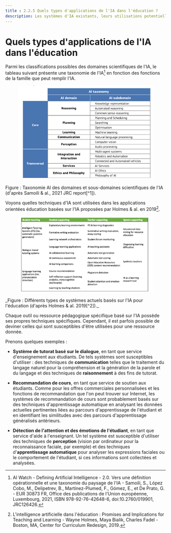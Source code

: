 ```yaml
---
title : 2.2.5 Quels types d'applications de l'IA dans l'éducation ?
description: Les systèmes d'IA existants, leurs utilisations potentielles ou existantes dans l'éducation.
---
```

# Quels types d'applications de l'IA dans l'éducation

Parmi les classifications possibles des domaines scientifiques de l'IA, le tableau suivant présente une taxonomie de l'IA[^1] en fonction des fonctions de la famille que peut remplir l'IA.
<figure>
  <img src="Images/AI-Taxonomy-Samoli-al-2021.png" alt="Image of AI Taxonomy"/>  
</figure>
Figure : Taxonomie AI des domaines et sous-domaines scientifiques de l'IA (d'après Samoili &amp; al., 2021 JRC report[^1]).

Voyons quelles techniques d'IA sont utilisées dans les applications orientées éducation basées sur l'IA proposées par Holmes &amp; al. en 2019[^2].
<figure>
  <img src="Images/AIED-Holmes-systems.png" alt="Image of AI-based education-oriented systems"/>
</figure>
_Figure : Différents types de systèmes actuels basés sur l'IA pour l'éducation (d'après Holmes &amp; al. 2019[^2])._

Chaque outil ou ressource pédagogique spécifique basé sur l'IA possède ses propres techniques spécifiques. Cependant, il est parfois possible de deviner celles qui sont susceptibles d'être utilisées pour une ressource donnée.

Prenons quelques exemples :

- **Système de tutorat basé sur le dialogue**, en tant que service d'enseignement aux étudiants.
De tels systèmes sont susceptibles d'utiliser : des techniques de **communication** telles que le traitement du langage naturel pour la compréhension et la génération de la parole et du langage et des techniques de **raisonnement** à des fins de tutorat.

- **Recommandation de cours**, en tant que service de soutien aux étudiants.
Comme pour les offres commerciales personnalisées et les fonctions de recommandation que l'on peut trouver sur Internet, les systèmes de recommandation de cours sont probablement basés sur des techniques d'apprentissage automatique en analysant les données actuelles pertinentes liées au parcours d'apprentissage de l'étudiant et en identifiant les similitudes avec des parcours d'apprentissage généralisés antérieurs.

- **Détection de l'attention et des émotions de l'étudiant**, en tant que service d'aide à l'enseignant.
Un tel système est susceptible d'utiliser des techniques de **perception** (vision par ordinateur pour la reconnaissance faciale, par exemple) et des techniques d'**apprentissage automatique** pour analyser les expressions faciales ou le comportement de l'étudiant, si ces informations sont collectées et analysées.


[^1]: AI Watch - Defining Artificial Intelligence - 2.0. Vers une définition opérationnelle et une taxonomie du paysage de l'IA - Samoili, S., López Cobo, M., Delipetrev, B., Martínez-Plumed, F., Gómez, E., et De Prato, G. - EUR 30873 FR, Office des publications de l'Union européenne, Luxembourg, 2021, ISBN 978-92-76-42648-6, doi:10.2760/019901, JRC126426.

[^2]: L'intelligence artificielle dans l'éducation : Promises and Implications for Teaching and Learning - Wayne Holmes, Maya Bialik, Charles Fadel - Boston, MA, Center for Curriculum Redesign, 2019.
